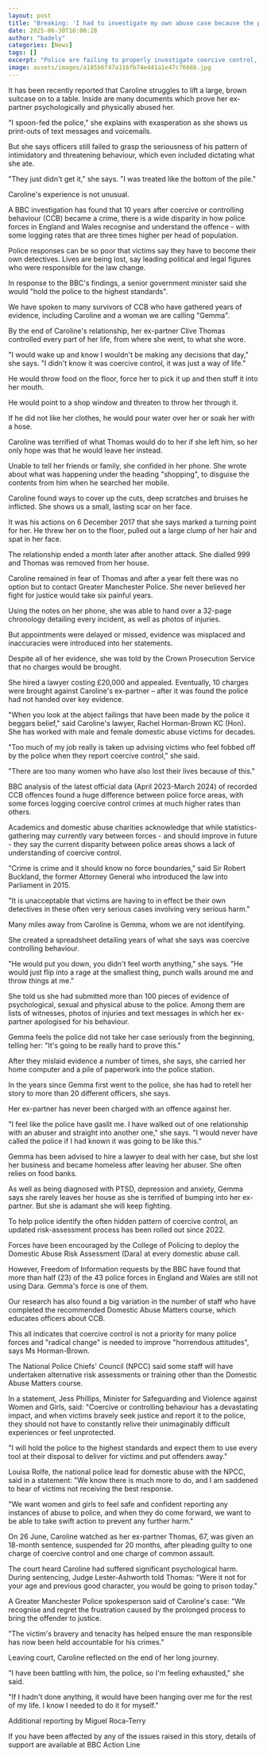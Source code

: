 ```yaml
---
layout: post
title: "Breaking: 'I had to investigate my own abuse case because the police failed me'"
date: 2025-06-30T16:00:28
author: "badely"
categories: [News]
tags: []
excerpt: "Police are failing to properly investigate coercive control, victims and campaigners say."
image: assets/images/a185b6f47a116fb74e441a1e47c7666b.jpg
---
```


It has been recently reported that Caroline struggles to lift a large, brown suitcase on to a table. Inside are many documents which prove her ex-partner psychologically and physically abused her.

"I spoon-fed the police," she explains with exasperation as she shows us print-outs of text messages and voicemails.

But she says officers still failed to grasp the seriousness of his pattern of intimidatory and threatening behaviour, which even included dictating what she ate.

"They just didn't get it," she says. "I was treated like the bottom of the pile."

Caroline's experience is not unusual.

A BBC investigation has found that 10 years after coercive or controlling behaviour (CCB) became a crime, there is a wide disparity in how police forces in England and Wales recognise and understand the offence - with some logging rates that are three times higher per head of population.

Police responses can be so poor that victims say they have to become their own detectives. Lives are being lost, say leading political and legal figures who were responsible for the law change.

In response to the BBC's findings, a senior government minister said she would "hold the police to the highest standards".

We have spoken to many survivors of CCB who have gathered years of evidence, including Caroline and a woman we are calling "Gemma".

By the end of Caroline's relationship, her ex-partner Clive Thomas controlled every part of her life, from where she went, to what she wore.

"I would wake up and know I wouldn't be making any decisions that day," she says. "I didn't know it was coercive control, it was just a way of life."

He would throw food on the floor, force her to pick it up and then stuff it into her mouth.

He would point to a shop window and threaten to throw her through it.

If he did not like her clothes, he would pour water over her or soak her with a hose.

Caroline was terrified of what Thomas would do to her if she left him, so her only hope was that he would leave her instead.

Unable to tell her friends or family, she confided in her phone. She wrote about what was happening under the heading "shopping", to disguise the contents from him when he searched her mobile.

Caroline found ways to cover up the cuts, deep scratches and bruises he inflicted. She shows us a small, lasting scar on her face.

It was his actions on 6 December 2017 that she says marked a turning point for her. He threw her on to the floor, pulled out a large clump of her hair and spat in her face.

The relationship ended a month later after another attack. She dialled 999 and Thomas was removed from her house.

Caroline remained in fear of Thomas and after a year felt there was no option but to contact Greater Manchester Police. She never believed her fight for justice would take six painful years.

Using the notes on her phone, she was able to hand over a 32-page chronology detailing every incident, as well as photos of injuries.

But appointments were delayed or missed, evidence was misplaced and inaccuracies were introduced into her statements.

Despite all of her evidence, she was told by the Crown Prosecution Service that no charges would be brought.

She hired a lawyer costing £20,000 and appealed. Eventually, 10 charges were brought against Caroline's ex-partner – after it was found the police had not handed over key evidence.

"When you look at the abject failings that have been made by the police it beggars belief," said Caroline's lawyer, Rachel Horman-Brown KC (Hon). She has worked with male and female domestic abuse victims for decades.

"Too much of my job really is taken up advising victims who feel fobbed off by the police when they report coercive control," she said.

"There are too many women who have also lost their lives because of this."

BBC analysis of the latest official data (April 2023-March 2024) of recorded CCB offences found a huge difference between police force areas, with some forces logging coercive control crimes at much higher rates than others.

Academics and domestic abuse charities acknowledge that while statistics-gathering may currently vary between forces - and should improve in future - they say the current disparity between police areas shows a lack of understanding of coercive control.

"Crime is crime and it should know no force boundaries," said Sir Robert Buckland, the former Attorney General who introduced the law into Parliament in 2015.

"It is unacceptable that victims are having to in effect be their own detectives in these often very serious cases involving very serious harm."

Many miles away from Caroline is Gemma, whom we are not identifying.

She created a spreadsheet detailing years of what she says was coercive controlling behaviour.

"He would put you down, you didn't feel worth anything," she says. "He would just flip into a rage at the smallest thing, punch walls around me and throw things at me."

She told us she had submitted more than 100 pieces of evidence of psychological, sexual and physical abuse to the police. Among them are lists of witnesses, photos of injuries and text messages in which her ex-partner apologised for his behaviour.

Gemma feels the police did not take her case seriously from the beginning, telling her: "It's going to be really hard to prove this."

After they mislaid evidence a number of times, she says, she carried her home computer and a pile of paperwork into the police station.

In the years since Gemma first went to the police, she has had to retell her story to more than 20 different officers, she says.

Her ex-partner has never been charged with an offence against her.

"I feel like the police have gaslit me. I have walked out of one relationship with an abuser and straight into another one," she says. "I would never have called the police if I had known it was going to be like this."

Gemma has been advised to hire a lawyer to deal with her case, but she lost her business and became homeless after leaving her abuser. She often relies on food banks.

As well as being diagnosed with PTSD, depression and anxiety, Gemma says she rarely leaves her house as she is terrified of bumping into her ex-partner. But she is adamant she will keep fighting.

To help police identify the often hidden pattern of coercive control, an updated risk-assessment process has been rolled out since 2022.

Forces have been encouraged by the College of Policing to deploy the Domestic Abuse Risk Assessment (Dara) at every domestic abuse call.

However, Freedom of Information requests by the BBC have found that more than half (23) of the 43 police forces in England and Wales are still not using Dara. Gemma's force is one of them.

Our research has also found a big variation in the number of staff who have completed the recommended Domestic Abuse Matters course, which educates officers about CCB.

This all indicates that coercive control is not a priority for many police forces and "radical change" is needed to improve "horrendous attitudes", says Ms Horman-Brown.

The National Police Chiefs' Council (NPCC) said some staff will have undertaken alternative risk assessments or training other than the Domestic Abuse Matters course.

In a statement, Jess Phillips, Minister for Safeguarding and Violence against Women and Girls, said: "Coercive or controlling behaviour has a devastating impact, and when victims bravely seek justice and report it to the police, they should not have to constantly relive their unimaginably difficult experiences or feel unprotected.

"I will hold the police to the highest standards and expect them to use every tool at their disposal to deliver for victims and put offenders away."

Louisa Rolfe, the national police lead for domestic abuse with the NPCC, said in a statement: "We know there is much more to do, and I am saddened to hear of victims not receiving the best response.

"We want women and girls to feel safe and confident reporting any instances of abuse to police, and when they do come forward, we want to be able to take swift action to prevent any further harm."

On 26 June, Caroline watched as her ex-partner Thomas, 67, was given an 18-month sentence, suspended for 20 months, after pleading guilty to one charge of coercive control and one charge  of common assault.

The court heard Caroline had suffered significant psychological harm. During sentencing, Judge Lester-Ashworth told Thomas: "Were it not for your age and previous good character, you would be going to prison today."

A Greater Manchester Police spokesperson said of Caroline's case: "We recognise and regret the frustration caused by the prolonged process to bring the offender to justice.

"The victim's bravery and tenacity has helped ensure the man responsible has now been held accountable for his crimes."

Leaving court, Caroline reflected on the end of her long journey.

"I have been battling with him, the police, so I'm feeling exhausted," she said.

"If I hadn't done anything, it would have been hanging over me for the rest of my life. I know I needed to do it for myself."

Additional reporting by Miguel Roca-Terry

If you have been affected by any of the issues raised in this story, details of support are available at BBC Action Line

